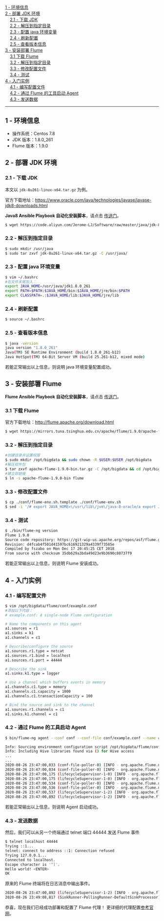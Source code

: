<nav>
<a href="#1---环境信息"</a>1 - 环境信息</a><br/>
<a href="#2---部署-jdk-环境"</a>2 - 部署 JDK 环境</a><br/>
&nbsp;&nbsp;&nbsp;&nbsp;<a href="#21---下载-jdk"</a>2.1 - 下载 JDK</a><br/>
&nbsp;&nbsp;&nbsp;&nbsp;<a href="#22---解压到指定目录"</a>2.2 - 解压到指定目录</a><br/>
&nbsp;&nbsp;&nbsp;&nbsp;<a href="#23---配置-java-环境变量"</a>2.3 - 配置 java 环境变量</a><br/>
&nbsp;&nbsp;&nbsp;&nbsp;<a href="#24---刷新配置"</a>2.4 - 刷新配置</a><br/>
&nbsp;&nbsp;&nbsp;&nbsp;<a href="#25---查看版本信息"</a>2.5 - 查看版本信息</a><br/>
<a href="#3---安装部署-flume"</a>3 - 安装部署 Flume</a><br/>
&nbsp;&nbsp;&nbsp;&nbsp;<a href="#31-下载-flume"</a>3.1 下载 Flume</a><br/>
&nbsp;&nbsp;&nbsp;&nbsp;<a href="#32---解压到指定目录"</a>3.2 - 解压到指定目录</a><br/>
&nbsp;&nbsp;&nbsp;&nbsp;<a href="#33---修改配置文件"</a>3.3 - 修改配置文件</a><br/>
&nbsp;&nbsp;&nbsp;&nbsp;<a href="#34---测试"</a>3.4 - 测试</a><br/>
<a href="#4---入门实例"</a>4 - 入门实例</a><br/>
&nbsp;&nbsp;&nbsp;&nbsp;<a href="#41---编写配置文件"</a>4.1 - 编写配置文件</a><br/>
&nbsp;&nbsp;&nbsp;&nbsp;<a href="#42---通过-flume-的工具启动-agent"</a>4.2 - 通过 Flume 的工具启动 Agent</a><br/>
&nbsp;&nbsp;&nbsp;&nbsp;<a href="#43---发送数据"</a>4.3 - 发送数据</a><br/>
</nav>

---

## 1 - 环境信息
- 操作系统：Centos 7.8
- JDK 版本：1.8.0_261
- Flume 版本：1.9.0

## 2 - 部署 JDK 环境
### 2.1 - 下载 JDK
本文以 `jdk-8u261-linux-x64.tar.gz` 为例。

官方下载地址：https://www.oracle.com/java/technologies/javase/javase-jdk8-downloads.html

**Java8 Ansible Playbook 自动化安装脚本**，请点击 [传送门](./../Ansible/README.md#2---java7java8/java11-自动化安装脚本)。

```bash
$ wget https://code.aliyun.com/Jerome-LJ/Software/raw/master/java/jdk-8u261-linux-x64.tar.gz
```

### 2.2 - 解压到指定目录
```bash
$ sudo mkdir /usr/java
$ sudo tar zxvf jdk-8u261-linux-x64.tar.gz -C /usr/java/
```

### 2.3 - 配置 java 环境变量
```bash
$ vim ~/.bashrc
#在文件末尾加入：
export JAVA_HOME=/usr/java/jdk1.8.0_261
export PATH=$PATH:$JAVA_HOME/bin:$JAVA_HOME/jre/bin:$PATH
export CLASSPATH=.:$JAVA_HOME/lib:$JAVA_HOME/jre/lib
```

### 2.4 - 刷新配置
```bash
$ source ~/.bashrc
```

### 2.5 - 查看版本信息
```bash
$ java -version
java version "1.8.0_261"
Java(TM) SE Runtime Environment (build 1.8.0_261-b12)
Java HotSpot(TM) 64-Bit Server VM (build 25.261-b12, mixed mode)
```
若能正常输出以上信息，则说明 java 环境变量配置成功。

## 3 - 安装部署 Flume
**Flume Ansible Playbook 自动化安装脚本**，请点击 [传送门](./../Ansible/README.md#5---flume-自动化安装脚本)。

### 3.1 下载 Flume
官方下载地址：http://flume.apache.org/download.html
```bash
$ wget https://mirrors.tuna.tsinghua.edu.cn/apache/flume/1.9.0/apache-flume-1.9.0-bin.tar.gz
```

### 3.2 - 解压到指定目录
```bash
#创建目录并设置权限
$ sudo mkdir /opt/bigdata && sudo chown -R $USER:$USER /opt/bigdata
#解压软件包
$ tar zxvf apache-flume-1.9.0-bin.tar.gz -C /opt/bigdata && cd /opt/bigdata
#建立软链接
$ ln -s apache-flume-1.9.0-bin flume
```

### 3.3 - 修改配置文件
```bash
$ cp ./conf/flume-env.sh.template ./conf/flume-env.sh
$ sed -i '/# export JAVA_HOME=\/usr\/lib\/jvm\/java-8-oracle/a export JAVA_HOME=\/usr\/java\/jdk1.8.0_261' ./conf/flume-env.sh
```

### 3.4 - 测试
```bash
$ ./bin/flume-ng version
Flume 1.9.0
Source code repository: https://git-wip-us.apache.org/repos/asf/flume.git
Revision: d4fcab4f501d41597bc616921329a4339f73585e
Compiled by fszabo on Mon Dec 17 20:45:25 CET 2018
From source with checksum 35db629a3bda49d23e9b3690c80737f9
```
若能正常输出以上信息，则说明 Flume 安装成功。

## 4 - 入门实例
### 4.1 - 编写配置文件
```bash
$ vim /opt/bigdata/flume/conf/example.conf
#添加以下内容：
# example.conf: A single-node Flume configuration

# Name the components on this agent
a1.sources = r1
a1.sinks = k1
a1.channels = c1

# Describe/configure the source
a1.sources.r1.type = netcat
a1.sources.r1.bind = localhost
a1.sources.r1.port = 44444

# Describe the sink
a1.sinks.k1.type = logger

# Use a channel which buffers events in memory
a1.channels.c1.type = memory
a1.channels.c1.capacity = 1000
a1.channels.c1.transactionCapacity = 100

# Bind the source and sink to the channel
a1.sources.r1.channels = c1
a1.sinks.k1.channel = c1
```

### 4.2 - 通过 Flume 的工具启动 Agent
```bash
$ bin/flume-ng agent --conf conf --conf-file conf/example.conf --name a1 -Dflume.root.logger=INFO,console

Info: Sourcing environment configuration script /opt/bigdata/flume/conf/flume-env.sh
Info: Including Hive libraries found via () for Hive access
...
...
2020-08-26 23:47:00,033 (conf-file-poller-0) [INFO - org.apache.flume.node.Application.startAllComponents(Application.java:169)] Starting Channel c1
2020-08-26 23:47:00,034 (conf-file-poller-0) [INFO - org.apache.flume.node.Application.startAllComponents(Application.java:184)] Waiting for channel: c1 to start. Sleeping for 500 ms
2020-08-26 23:47:00,175 (lifecycleSupervisor-1-0) [INFO - org.apache.flume.instrumentation.MonitoredCounterGroup.register(MonitoredCounterGroup.java:119)] Monitored counter group for type: CHANNEL, name: c1: Successfully registered new MBean.
2020-08-26 23:47:00,175 (lifecycleSupervisor-1-0) [INFO - org.apache.flume.instrumentation.MonitoredCounterGroup.start(MonitoredCounterGroup.java:95)] Component type: CHANNEL, name: c1 started
2020-08-26 23:47:00,534 (conf-file-poller-0) [INFO - org.apache.flume.node.Application.startAllComponents(Application.java:196)] Starting Sink k1
2020-08-26 23:47:00,536 (conf-file-poller-0) [INFO - org.apache.flume.node.Application.startAllComponents(Application.java:207)] Starting Source r1
2020-08-26 23:47:00,537 (lifecycleSupervisor-1-2) [INFO - org.apache.flume.source.NetcatSource.start(NetcatSource.java:155)] Source starting
2020-08-26 23:47:00,892 (lifecycleSupervisor-1-2) [INFO - org.apache.flume.source.NetcatSource.start(NetcatSource.java:166)] Created serverSocket:sun.nio.ch.ServerSocketChannelImpl[/127.0.0.1:44444]
```
若能正常输出以上信息，则说明 Agent 启动成功。

### 4.3 - 发送数据
然后，我们可以从另一个终端通过 telnet 端口 44444 发送 Flume 事件
```bash
$ telnet localhost 44444
Trying ::1...
telnet: connect to address ::1: Connection refused
Trying 127.0.0.1...
Connected to localhost.
Escape character is '^]'.
Hello world! <ENTER>
OK
```

原来的 Flume 终端将在日志消息中输出事件。
```bash
2020-08-26 23:47:00,892 (lifecycleSupervisor-1-2) [INFO - org.apache.flume.source.NetcatSource.start(NetcatSource.java:166)] Created serverSocket:sun.nio.ch.ServerSocketChannelImpl[/127.0.0.1:44444]
2020-08-26 23:49:08,817 (SinkRunner-PollingRunner-DefaultSinkProcessor) [INFO - org.apache.flume.sink.LoggerSink.process(LoggerSink.java:95)] Event: { headers:{} body: 48 65 6C 6C 6F 20 77 6F 72 6C 64 21 0D          Hello world!. }
```

恭喜，现在我们已经成功部署和配置了 Flume 代理！ 更详细的代理配置[参考官网](http://flume.apache.org/releases/content/1.9.0/FlumeUserGuide.html#using-environment-variables-in-configuration-files)。
